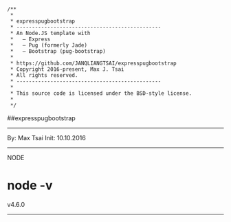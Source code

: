
```
/**
 * 
 * expresspugbootstrap
 * -----------------------------------------------
 * An Node.JS template with 
 *   — Express
 *   — Pug (formerly Jade) 
 *   — Bootstrap (pug-bootstrap)
 *
 * https://github.com/JANQLIANGTSAI/expresspugbootstrap
 * Copyright 2016-present, Max J. Tsai
 * All rights reserved.
 * -----------------------------------------------
 *
 * This source code is licensed under the BSD-style license.
 *
 */
```


 
##expresspugbootstrap

***

By: Max Tsai
Init: 10.10.2016

***

NODE

# node -v
v4.6.0

***
